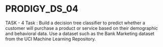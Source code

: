# PRODIGY_DS_04
TASK - 4
Task : Build a decision tree classifier to predict whether a customer will purchase a product or service based on their demographic and behavioral data. Use a dataset such as the Bank Marketing dataset from the UCI Machine Learning Repository.

